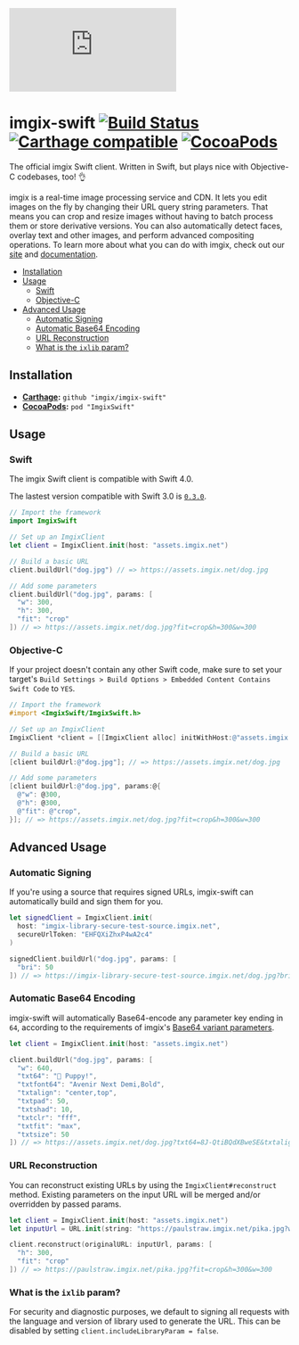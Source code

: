 [![imgix logo](https://assets.imgix.net/imgix-logo-web-2014.pdf?page=2&fm=png&w=150)](https://imgix.com)

# imgix-swift [![Build Status](https://travis-ci.org/imgix/imgix-swift.svg?branch=master)](https://travis-ci.org/imgix/imgix-swift) [![Carthage compatible](https://img.shields.io/badge/Carthage-compatible-4BC51D.svg?style=flat)](https://github.com/Carthage/Carthage) [![CocoaPods](https://img.shields.io/cocoapods/v/ImgixSwift.svg)](https://cocoapods.org/pods/ImgixSwift)


The official imgix Swift client. Written in Swift, but plays nice with Objective-C codebases, too! 👌

imgix is a real-time image processing service and CDN. It lets you edit images on the fly by changing their URL query string parameters. That means you can crop and resize images without having to batch process them or store derivative versions. You can also automatically detect faces, overlay text and other images, and perform advanced compositing operations. To learn more about what you can do with imgix, check out our [site](https://imgix.com/) and [documentation](https://docs.imgix.com).

* [Installation](#installation)
* [Usage](#usage)
  * [Swift](#swift)
  * [Objective-C](#objective-c)
* [Advanced Usage](#advanced-usage)
  * [Automatic Signing](#automatic-signing)
  * [Automatic Base64 Encoding](#automatic-base-64-encoding)
  * [URL Reconstruction](#url-reconstruction)
  * [What is the `ixlib` param?](#what-is-the-ixlib-param)

<a name="installation"></a>
## Installation

* **[Carthage](https://github.com/carthage/carthage):** `github "imgix/imgix-swift"`
* **[CocoaPods](https://github.com/cocoapods/cocoapods):** `pod "ImgixSwift"`


<a name="usage"></a>
## Usage

<a name="swift"></a>
### Swift

The imgix Swift client is compatible with Swift 4.0.

The lastest version compatible with Swift 3.0 is [`0.3.0`](https://github.com/imgix/imgix-swift/releases/tag/0.3.0).

``` swift
// Import the framework
import ImgixSwift

// Set up an ImgixClient
let client = ImgixClient.init(host: "assets.imgix.net")

// Build a basic URL
client.buildUrl("dog.jpg") // => https://assets.imgix.net/dog.jpg

// Add some parameters
client.buildUrl("dog.jpg", params: [
  "w": 300,
  "h": 300,
  "fit": "crop"
]) // => https://assets.imgix.net/dog.jpg?fit=crop&h=300&w=300
```

<a name="objective-c"></a>
### Objective-C

If your project doesn't contain any other Swift code, make sure to set your target's `Build Settings > Build Options > Embedded Content Contains Swift Code` to `YES`.

``` objective-c
// Import the framework
#import <ImgixSwift/ImgixSwift.h>

// Set up an ImgixClient
ImgixClient *client = [[ImgixClient alloc] initWithHost:@"assets.imgix.net"];

// Build a basic URL
[client buildUrl:@"dog.jpg"]; // => https://assets.imgix.net/dog.jpg

// Add some parameters
[client buildUrl:@"dog.jpg", params:@{
  @"w": @300,
  @"h": @300,
  @"fit": @"crop",
}]; // => https://assets.imgix.net/dog.jpg?fit=crop&h=300&w=300
```


<a name="advanced-usage"></a>
## Advanced Usage

<a name="automatic-signing"></a>
### Automatic Signing

If you're using a source that requires signed URLs, imgix-swift can automatically build and sign them for you.

``` swift
let signedClient = ImgixClient.init(
  host: "imgix-library-secure-test-source.imgix.net",
  secureUrlToken: "EHFQXiZhxP4wA2c4"
)

signedClient.buildUrl("dog.jpg", params: [
  "bri": 50
]) // => https://imgix-library-secure-test-source.imgix.net/dog.jpg?bri=50&s=3b293930d9c288fb788657fd9ed8164f
```

<a name="automatic-base64-encoding"></a>
### Automatic Base64 Encoding

imgix-swift will automatically Base64-encode any parameter key ending in `64`, according to the requirements of imgix's [Base64 variant parameters](https://docs.imgix.com/apis/url#base64-variants).

``` swift
let client = ImgixClient.init(host: "assets.imgix.net")

client.buildUrl("dog.jpg", params: [
  "w": 640,
  "txt64": "🐶 Puppy!",
  "txtfont64": "Avenir Next Demi,Bold",
  "txtalign": "center,top",
  "txtpad": 50,
  "txtshad": 10,
  "txtclr": "fff",
  "txtfit": "max",
  "txtsize": 50
]) // => https://assets.imgix.net/dog.jpg?txt64=8J-QtiBQdXBweSE&txtalign=center%2Ctop&txtclr=fff&txtfit=max&txtfont64=QXZlbmlyIE5leHQgRGVtaSxCb2xk&txtpad=50&txtshad=10&txtsize=50&w=640
```

<a name="url-reconstruction"></a>
### URL Reconstruction

You can reconstruct existing URLs by using the `ImgixClient#reconstruct` method. Existing parameters on the input URL will be merged and/or overridden by passed params.

``` swift
let client = ImgixClient.init(host: "assets.imgix.net")
let inputUrl = URL.init(string: "https://paulstraw.imgix.net/pika.jpg?w=300")!

client.reconstruct(originalURL: inputUrl, params: [
  "h": 300,
  "fit": "crop"
]) // => https://paulstraw.imgix.net/pika.jpg?fit=crop&h=300&w=300
```


<a name="what-is-the-ixlib-param"></a>
### What is the `ixlib` param?

For security and diagnostic purposes, we default to signing all requests with the language and version of library used to generate the URL. This can be disabled by setting `client.includeLibraryParam = false`.
